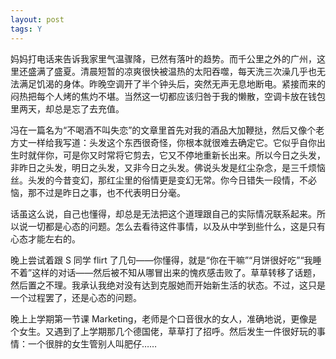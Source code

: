 ```yaml
---
layout: post
tags: Y
---
```


妈妈打电话来告诉我家里气温骤降，已然有落叶的趋势。而千公里之外的广州，这里还盛满了盛夏。清晨短暂的凉爽很快被温热的太阳吞噬，每天洗三次澡几乎也无法满足饥渴的身体。昨晚空调开了半个钟头后，突然无声无息地断电。紧接而来的闷热把每个人烤的焦灼不堪。当然这一切都应该归咎于我的懒散，空调卡放在钱包里两天，却总是忘了去充值。

冯在一篇名为“不喝酒不叫失恋”的文章里首先对我的酒品大加鞭挞，然后又像个老方丈一样给我写道：头发这个东西很奇怪，你根本就很难去确定它。它似乎自你出生时就伴你，可是你又时常将它剪去，它又不停地重新长出来。所以今日之头发，非昨日之头发，明日之头发，又非今日之头发。佛说头发是红尘杂念，是三千烦恼丝。头发的今昔变幻，那红尘里的俗情更是变幻无常。你今日错失一段情，不必恼，那不过是昨日之事，也不代表明日分毫。

话虽这么说，自己也懂得，却总是无法把这个道理跟自己的实际情况联系起来。所以说一切都是心态的问题。怎么去看待这件事情，以及从中学到些什么，这是只有心态才能左右的。

晚上尝试着跟 S 同学 flirt 了几句——你懂得，就是“你在干嘛”“月饼很好吃”“我睡不着”这样的对话——然后被不知从哪冒出来的愧疚感击败了。草草转移了话题，然后置之不理。我承认我绝对没有达到克服她而开始新生活的状态。不过，这只是一个过程罢了，还是心态的问题。

晚上上学期第一节课 Marketing，老师是个口音很水的女人，准确地说，更像是个女生。又遇到了上学期那几个德国佬，草草打了招呼。然后发生一件很好玩的事情：一个很胖的女生管别人叫肥仔……
